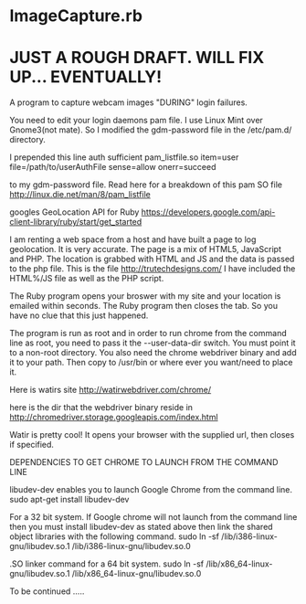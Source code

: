 ImageCapture.rb
===============

# JUST A ROUGH DRAFT. WILL FIX UP... EVENTUALLY!

A program to capture webcam images "DURING" login failures.

You need to edit your login daemons pam file. I use Linux Mint over Gnome3(not mate). So I modified the gdm-password file in the /etc/pam.d/ directory.

I prepended this line 
auth sufficient pam_listfile.so item=user file=/path/to/userAuthFile sense=allow onerr=succeed

to my gdm-password file. Read here for a breakdown of this pam SO file http://linux.die.net/man/8/pam_listfile

googles GeoLocation API for Ruby https://developers.google.com/api-client-library/ruby/start/get_started

I am renting a web space from a host and have built a page to log geolocation. It is very accurate. The page is a mix of HTML5, JavaScript and PHP. The location is grabbed with HTML and JS and the data is passed to the php file. This is the file http://trutechdesigns.com/ I have included the HTML%/JS file as well as the PHP script. 

The Ruby program opens your broswer with my site and your location is emailed within seconds. The Ruby program then closes the tab. So you have no clue that this just happened.

The program is run as root and in order to run chrome from the command line as root, you need to pass it the --user-data-dir switch. You must point it to a non-root directory. You also need the chrome webdriver binary and add it to your path. Then copy to /usr/bin or where ever you want/need to place it. 

Here is watirs site http://watirwebdriver.com/chrome/

here is the dir that the webdriver binary reside in http://chromedriver.storage.googleapis.com/index.html

Watir is pretty cool! It opens your browser with the supplied url, then closes if specified.


DEPENDENCIES TO GET CHROME TO LAUNCH FROM THE COMMAND LINE

libudev-dev enables you to launch Google Chrome from the command line.
        sudo apt-get install libudev-dev

For a 32 bit system. If Google chrome will not launch from the command line then you must install libudev-dev
as stated above then link the shared object libraries with the following command.
        sudo ln -sf /lib/i386-linux-gnu/libudev.so.1 /lib/i386-linux-gnu/libudev.so.0

.SO linker command for a 64 bit system.
        sudo ln -sf /lib/x86_64-linux-gnu/libudev.so.1 /lib/x86_64-linux-gnu/libudev.so.0

To be continued .....
